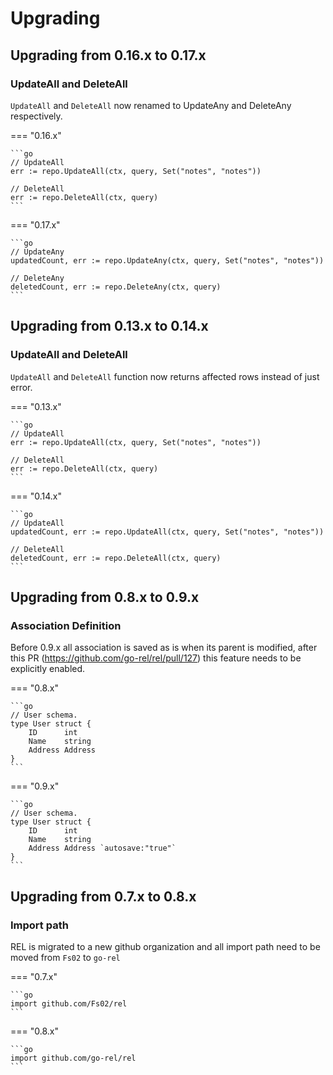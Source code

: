 # Upgrading

## Upgrading from 0.16.x to 0.17.x

### UpdateAll and DeleteAll

`UpdateAll` and `DeleteAll` now renamed to UpdateAny and DeleteAny respectively.

=== "0.16.x"

    ```go
    // UpdateAll
    err := repo.UpdateAll(ctx, query, Set("notes", "notes"))

    // DeleteAll
    err := repo.DeleteAll(ctx, query)
    ```

=== "0.17.x"

    ```go
    // UpdateAny
    updatedCount, err := repo.UpdateAny(ctx, query, Set("notes", "notes"))

    // DeleteAny
    deletedCount, err := repo.DeleteAny(ctx, query)
    ```

## Upgrading from 0.13.x to 0.14.x

### UpdateAll and DeleteAll

`UpdateAll` and `DeleteAll` function now returns affected rows instead of just error.

=== "0.13.x"

    ```go
    // UpdateAll
    err := repo.UpdateAll(ctx, query, Set("notes", "notes"))
    
    // DeleteAll
    err := repo.DeleteAll(ctx, query)
    ```

=== "0.14.x"

    ```go
    // UpdateAll
    updatedCount, err := repo.UpdateAll(ctx, query, Set("notes", "notes"))
    
    // DeleteAll
    deletedCount, err := repo.DeleteAll(ctx, query)
    ```

## Upgrading from 0.8.x to 0.9.x

### Association Definition

Before 0.9.x all association is saved as is when its parent is modified, after this PR (https://github.com/go-rel/rel/pull/127) this feature needs to be explicitly enabled.

=== "0.8.x"

    ```go
    // User schema.
    type User struct {
        ID      int
        Name    string
        Address Address
    }
    ```

=== "0.9.x"

    ```go
    // User schema.
    type User struct {
        ID      int
        Name    string
        Address Address `autosave:"true"`
    }
    ```

## Upgrading from 0.7.x to 0.8.x

### Import path

REL is migrated to a new github organization and all import path need to be moved from `Fs02` to `go-rel`

=== "0.7.x"

    ```go
    import github.com/Fs02/rel
    ```

=== "0.8.x"

    ```go
    import github.com/go-rel/rel
    ```
